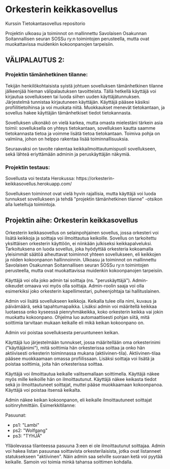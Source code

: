 # Orkesterin keikkasovellus
Kurssin Tietokantasovellus repositorio

Projektin ulkoasu ja toiminnot on mallinnettu Savolaisen Osakunnan Soitannallisen seuran SOSSu ry:n toimintojen perusteella, mutta ovat muokattavissa muidenkin kokoonpanojen tarpeisiin.

<h2>VÄLIPALAUTUS 2:</h2>

<h3>Projektin tämänhetkinen tilanne:</h3>

Tekijän henkilökohtaisista syistä johtuen sovelluksen tämänhetkinen tilanne jälkeenjää hieman välipalautuksen tavoitteista. Tällä hetkellä käyttäjä voi kirjautua sovellukseen tai luoda siihen uuden käyttäjätunnuksen. Järjestelmä tunnistaa kirjautuneen käyttäjän. Käyttäjä pääsee käsiksi profiilitietoihinsa ja voi muokata niitä. Muokkaukset menevät tietokantaan, ja sovellus hakee käyttäjän tämänhetkiset tiedot tietokannasta.

Sovelluksen ulkonäkö on vielä karkea, mutta omasta mielestäni tärkein asia toimii: sovelluksella on yhteys tietokantaan, sovelluksen kautta saamme tietokannasta tietoa ja voimme lisätä tietoa tietokantaan. Toimiva pohja on valmiina, johon on helppo rakentaa lisää toiminnallisuuksia.

Seuraavaksi on tavoite rakentaa keikkailmoittautumispuoli sovellukseen, sekä lähteä eriyttämään adminin ja peruskäyttäjän näkymiä. 

<h3>Projektin testaus:</h3>
Sovellusta voi testata Herokussa: https://orkesterin-keikkasovellus.herokuapp.com/
<br>

Sovelluksen toiminnot ovat vielä hyvin rajallisia, mutta käyttäjä voi luoda tunnukset sovellukseen ja tehdä "projektin tämänhetkinen tilanne" -otsikon alla lueteltuja toimintoja.

<h2>Projektin aihe: Orkesterin keikkasovellus</h2>

Orkesterin keikkasovellus on selainpohjainen sovellus, jossa orkesteri voi lisätä keikkoja ja soittaja voi ilmoittautua keikoille. Sovellus on tarkoitettu yksittäisen orkesterin käyttöön, ei niinkään julkiseksi keikkapalveluksi. Tarkoituksena on luoda sovellus, joka hyödyttää orkesteria kokoamalla yleisimmät säätöä aiheuttavat toiminnot yhteen sovellukseen, eli keikkojen ja niiden kokoonpanon hallinnoinnin. Ulkoasu ja toiminnot on mallinnettu Savolaisen Osakunnan Soitannallisen seuran SOSSu ry:n toimintojen perusteella, mutta ovat muokattavissa muidenkin kokoonpanojen tarpeisiin.

Käyttäjä voi olla joko admin tai soittaja (ns. "peruskäyttäjä"). Admin-oikeudet omaava voi myös olla soittaja. Admin-roolin saaja voi olla esimerkiksi joko orkesterin kapellimestari, puheenjohtaja tai hallituslainen.

Admin voi lisätä sovellukseen keikkoja. Keikalla tulee olla nimi, kuvaus ja päivämäärä, sekä tapahtumapaikka. Lisäksi admin voi määritellä keikkaa luotaessa onko kyseessä pienryhmäkeikka, koko orkesterin keikka vai jokin muokattu kokoonpano. Ohjelma luo automaattisesti pohjan siitä, mitä soittimia tarvitaan mukaan keikalle eli mikä keikan kokoonpano on. 

Admin voi poistaa sovelluksesta peruuntuneen keikan. 

Käyttäjä luo järjestelmään tunnukset, jossa määritellään oma orkesterinimi ("käyttäjänimi"), mitä soittimia hän orkesterissa soittaa ja onko hän aktiivisesti orkesterin toiminnassa mukana (aktiivinen-tila). Aktiivinen-tilaa pääsee muokkaamaan omassa profiilissaan. Lisäksi soittaja voi lisätä ja poistaa soittimia, joita hän orkesterissa soittaa. 

Käyttäjä voi ilmoittautua keikalle valitsemallaan soittimella. Käyttäjä näkee myös mille keikoille hän on ilmoittautunut. Käyttäjä näkee keikasta tiedot sekä jo ilmoittautuneet soittajat, muttei pääse muokkaamaan kokoonpanoa. Käyttäjä voi poistaa itsensä keikalta. 


Admin näkee keikan kokoonpanon, eli keikalle ilmoittautuneet soittajat soitinryhmittäin. Esimerkkitilanne:<br>

Pasuunat: <br>
  * ps1: "Lambi"
  * ps2: "Wolfgang"
  * ps3: "TYHJÄ"

Ylläolevassa tilanteessa pasuuna 3:een ei ole ilmoittautunut soittajaa. Admin voi hakea listan pasuunaa soittavista orkesterilaisista, jotka ovat listanneet statuksekseen "aktiivinen". Näin admin saa selville suoraan ketä voi pyytää keikalle. Samoin voi toimia minkä tahansa soittimen kohdalla.
